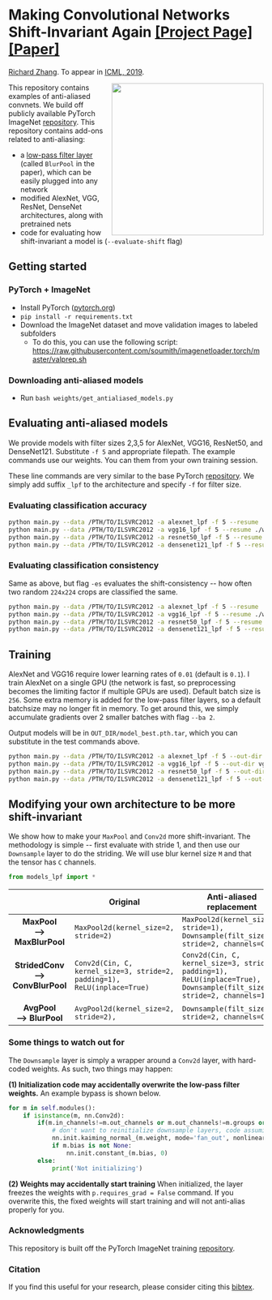# <b>Making Convolutional Networks Shift-Invariant Again</b> [[Project Page]](http://richzhang.github.io/antialiased-cnns/) [[Paper]](https://arxiv.org/abs/1904.11486) <br>
[Richard Zhang](https://richzhang.github.io/). To appear in [ICML, 2019](https://arxiv.org/abs/1904.11486).


<img src='https://richzhang.github.io/antialiased-cnns/resources/gifs2/video_00810.gif' align="right" width=300>

This repository contains examples of anti-aliased convnets. We build off publicly available PyTorch ImageNet [repository](https://github.com/pytorch/examples/tree/master/imagenet). This repository contains add-ons related to anti-aliasing:

- a [low-pass filter layer](models_lpf/__init__.py#L8) (called `BlurPool` in the paper), which can be easily plugged into any network
- modified AlexNet, VGG, ResNet, DenseNet architectures, along with pretrained nets
- code for evaluating how shift-invariant a model is (`--evaluate-shift` flag)

## Getting started

### PyTorch + ImageNet
- Install PyTorch ([pytorch.org](http://pytorch.org))
- `pip install -r requirements.txt`
- Download the ImageNet dataset and move validation images to labeled subfolders
    - To do this, you can use the following script: https://raw.githubusercontent.com/soumith/imagenetloader.torch/master/valprep.sh

### Downloading anti-aliased models

- Run `bash weights/get_antialiased_models.py`


## Evaluating anti-aliased models

We provide models with filter sizes 2,3,5 for AlexNet, VGG16, ResNet50, and DenseNet121. Substitute `-f 5` and appropriate filepath. The example commands use our weights. You can them from your own training session.

These line commands are very similar to the base PyTorch [repository](https://github.com/pytorch/examples/tree/master/imagenet). We simply add suffix `_lpf` to the architecture and specify `-f` for filter size.

### Evaluating classification accuracy

```bash
python main.py --data /PTH/TO/ILSVRC2012 -a alexnet_lpf -f 5 --resume ./weights/alexnet_lpf5.pth.tar -e --gpu 0
python main.py --data /PTH/TO/ILSVRC2012 -a vgg16_lpf -f 5 --resume ./weights/vgg16_lpf5.pth.tar -e
python main.py --data /PTH/TO/ILSVRC2012 -a resnet50_lpf -f 5 --resume ./weights/resnet50_lpf5.pth.tar -e
python main.py --data /PTH/TO/ILSVRC2012 -a densenet121_lpf -f 5 --resume ./weights/densenet121_lpf5.pth.tar -e
```

### Evaluating classification consistency

Same as above, but flag `-es` evaluates the shift-consistency -- how often two random `224x224` crops are classified the same.

```bash
python main.py --data /PTH/TO/ILSVRC2012 -a alexnet_lpf -f 5 --resume ./weights/alexnet_lpf5.pth.tar -b 8 -es --gpu 0
python main.py --data /PTH/TO/ILSVRC2012 -a vgg16_lpf -f 5 --resume ./weights/vgg16_lpf5.pth.tar -b 8 -es
python main.py --data /PTH/TO/ILSVRC2012 -a resnet50_lpf -f 5 --resume ./weights/resnet50_lpf5.pth.tar -b 8 -es
python main.py --data /PTH/TO/ILSVRC2012 -a densenet121_lpf -f 5 --resume ./weights/densenet121_lpf5.pth.tar -b 8 -es
```

## Training

AlexNet and VGG16 require lower learning rates of `0.01` (default is `0.1`). I train AlexNet on a single GPU (the network is fast, so preprocessing becomes the limiting factor if multiple GPUs are used). Default batch size is `256`. Some extra memory is added for the low-pass filter layers, so a default batchsize may no longer fit in memory. To get around this, we simply accumulate gradients over 2 smaller batches with flag `--ba 2`.

Output models will be in `OUT_DIR/model_best.pth.tar`, which you can substitute in the test commands above.

```bash
python main.py --data /PTH/TO/ILSVRC2012 -a alexnet_lpf -f 5 --out-dir alexnet_lpf5 --gpu 0 --lr .01
python main.py --data /PTH/TO/ILSVRC2012 -a vgg16_lpf -f 5 --out-dir vgg16_lpf5 --lr .01 -b 128 -ba 2
python main.py --data /PTH/TO/ILSVRC2012 -a resnet50_lpf -f 5 --out-dir resnet50_lpf5
python main.py --data /PTH/TO/ILSVRC2012 -a densenet121_lpf -f 5 --out-dir densenet121_lpf5 -b 128 -ba 2
```

## Modifying your own architecture to be more shift-invariant

We show how to make your `MaxPool` and `Conv2d` more shift-invariant. The methodology is simple -- first evaluate with stride 1, and then use our `Downsample` layer to do the striding. We will use blur kernel size `M` and that the tensor has `C` channels.

```python
from models_lpf import *
```

|   |Original|Anti-aliased replacement|
|:-:|---|---|
|**MaxPool <br>--> MaxBlurPool** | `MaxPool2d(kernel_size=2, stride=2)`| `MaxPool2d(kernel_size=2, stride=1),` <br> `Downsample(filt_size=M, stride=2, channels=C)`|
|**StridedConv <br>--> ConvBlurPool**| `Conv2d(Cin, C, kernel_size=3, stride=2, padding=1),` <br> `ReLU(inplace=True)` | `Conv2d(Cin, C, kernel_size=3, stride=1, padding=1),` <br> `ReLU(inplace=True),` <br> `Downsample(filt_size=M, stride=2, channels=128)` |
|**AvgPool <br>--> BlurPool**| `AvgPool2d(kernel_size=2, stride=2),` | `Downsample(filt_size=M, stride=2, channels=C)`|

### Some things to watch out for

The `Downsample` layer is simply a wrapper around a `Conv2d` layer, with hard-coded weights. As such, two things may happen:

**(1) Initialization code may accidentally overwrite the low-pass filter weights.** An example bypass is shown below.

```python
for m in self.modules():
    if isinstance(m, nn.Conv2d):
        if(m.in_channels!=m.out_channels or m.out_channels!=m.groups or m.bias is not None):
            # don't want to reinitialize downsample layers, code assuming normal conv layers will not have these characteristics
            nn.init.kaiming_normal_(m.weight, mode='fan_out', nonlinearity='relu')
            if m.bias is not None:
                nn.init.constant_(m.bias, 0)
        else:
            print('Not initializing')
```

**(2) Weights may accidentally start training** When initialized, the layer freezes the weights with `p.requires_grad = False` command. If you overwrite this, the fixed weights will start training and will not anti-alias properly for you.


### Acknowledgments

This repository is built off the PyTorch ImageNet training [repository](https://github.com/pytorch/examples/tree/master/imagenet).

### Citation

If you find this useful for your research, please consider citing this [bibtex](https://richzhang.github.io/index_files/bibtex_icml2019.txt).




